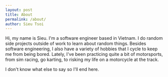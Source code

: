 ```yaml
---
layout: post
title: About
permalink: /about/
author: Sieu Tsoi
---
```


Hi, my name is Sieu. I'm a software engineer based in Vietnam. I do random side projects outside of work to learn about random things. Besides software engineering, I also have a variety of hobbies that I cycle to keep me from being bored. Lately, I've been practicing quite a bit of motorsports, from sim racing, go karting, to risking my life on a motorcycle at the track.

I don't know what else to say so I'll end here.
